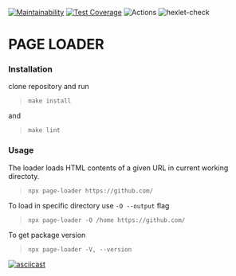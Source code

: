 [![Maintainability](https://api.codeclimate.com/v1/badges/b1c0db26234469206a07/maintainability)](https://codeclimate.com/github/IoannP/backend-project-lvl3/maintainability) [![Test Coverage](https://api.codeclimate.com/v1/badges/b1c0db26234469206a07/test_coverage)](https://codeclimate.com/github/IoannP/backend-project-lvl3/test_coverage) ![Actions](https://github.com/IoannP/backend-project-lvl3/workflows/Actions/badge.svg) ![hexlet-check](https://github.com/IoannP/backend-project-lvl3/workflows/hexlet-check/badge.svg)

# PAGE LOADER

### Installation
clone repository and run
> `make install`

and

> `make lint`


### Usage
<p>The loader loads HTML contents of a given URL in current working directoty.</p>

> `npx page-loader https://github.com/`

To load in specific directory use `-O --output` flag

> `npx page-loader -O /home https://github.com/`

To get package version

> `npx page-loader -V, --version`

[![asciicast](https://asciinema.org/a/i0TfBNtcYClfzjNfPlJSdXDYm.svg)](https://asciinema.org/a/i0TfBNtcYClfzjNfPlJSdXDYm)
